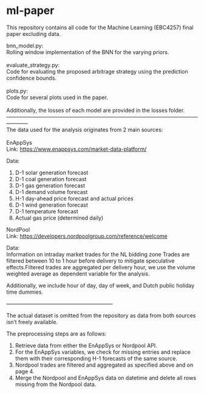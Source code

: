# ml-paper

This repository contains all code for the Machine Learning (EBC4257) final paper excluding data.

bnn_model.py: \
Rolling window implementation of the BNN for the varying priors.
\
\
evaluate_strategy.py: \
Code for evaluating the proposed arbitrage strategy using the prediction confidence bounds.
\
\
plots.py: \
Code for several plots used in the paper.
\
\
Additionally, the losses of each model are provided in the losses folder.
\
————————————————————————————————————————\
The data used for the analysis originates from 2 main sources:\
\
EnAppSys\
Link: https://www.enappsys.com/market-data-platform/

Data:  
1. D-1 solar generation forecast
2. D-1 coal generation forecast
3. D-1 gas generation forecast	
4. D-1 demand volume forecast
5. H-1 day-ahead price forecast and actual prices
6. D-1 wind generation forecast
7. D-1 temperature forecast
8. Actual gas price (determined daily)


NordPool\
Link: https://developers.nordpoolgroup.com/reference/welcome


Data: 	\
Information on intraday market trades for the NL bidding zone
Trades are filtered between 10 to 1 hour before delivery to mitigate speculative effects.Filtered trades are aggregated per delivery hour, we use the volume weighted average as dependent variable for the analysis.

Additionally, we include hour of day, day of week, and Dutch public holiday time dummies.

————————————————————

The actual dataset is omitted from the repository as data from both sources isn’t freely available.

The preprocessing steps are as follows:

1. Retrieve data from either the EnAppSys or Nordpool API.
2. For the EnAppSys variables, we check for missing entries and replace them with their corresponding H-1 forecasts of the same source.
3. Nordpool trades are filtered and aggregated as specified above and on page 4.
4. Merge the Nordpool and EnAppSys data on datetime and delete all rows missing from the Nordpool data.

